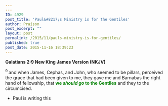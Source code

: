 ```yaml
---
---
ID: 4929
post_title: 'Paul&#8217;s Ministry is for the Gentiles'
author: Praison
post_excerpt: ""
layout: post
permalink: /2015/11/pauls-ministry-is-for-gentiles/
published: true
post_date: 2015-11-16 18:39:23
---
```

<strong><span class="passage-display-bcv">Galatians 2:9
</span><span class="passage-display-version">New King James Version (NKJV)</span></strong>

<span id="en-NKJV-29091" class="text Gal-2-9"><sup class="versenum">9 </sup>and when James, Cephas, and John, who seemed to be pillars, perceived the grace that had been given to me, they gave me and Barnabas the right hand of fellowship, that <span style="color: #008000;"><strong>we <i>should go</i> to the Gentiles</strong></span> and they to the circumcised.</span>
<ul>
	<li>Paul is writing this</li>
</ul>